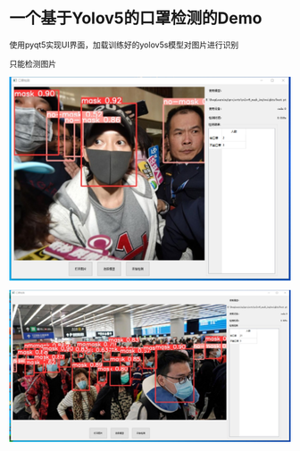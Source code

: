 # 一个基于Yolov5的口罩检测的Demo

使用pyqt5实现UI界面，加载训练好的yolov5s模型对图片进行识别

只能检测图片

![img](https://github.com/ColinFred/yolov5_mask_img_detect/blob/main/static/2.png?raw=true)

![img](https://github.com/ColinFred/yolov5_mask_img_detect/blob/main/static/3.png?raw=true)

